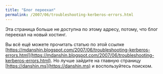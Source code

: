 ```yaml
---
title: "Блог переехал"
permalink: /2007/06/troubleshooting-kerberos-errors.html
---
```

Эта страница больше не доступна по этому адресу, потому, что блог переехал на новый хостинг.

Вы всё ещё можете прочитать статью по этой ссылке [https://mdanshin.blogspot.com/2007/06/troubleshooting-kerberos-errors.html](https://mdanshin.blogspot.com/2007/06/troubleshooting-kerberos-errors.html). Но лучше зайдите на главную страницу [https://danshin.ms](https://danshin.ms) и воспользуйтесь поиском.